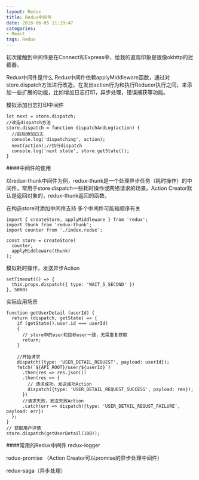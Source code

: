 ```yaml
---
layout: Redux
title: Redux中间件
date: 2018-06-05 11:19:47
categories: 
- React
tags: Redux
---
```



初次接触到中间件是在Connect和Express中，给我的直观印象是很像okhttp的拦截器。<!--more-->

Redux中间件是什么
Redux中间件依赖applyMiddleware函数，通过对store.dispatch方法进行改造，在发出action行为和执行Reducer执行之间，来添加一些扩展的功能，比如增加日志打印，异步处理，错误捕获等功能。

模拟添加日志打印中间件

```
let next = store.dispatch;
//改造dispatch方法
store.dispatch = function dispatchAndLog(action) {
  //前后添加日志
  console.log('dispatching', action);
  next(action);//执行dispatch
  console.log('next state', store.getState());
}
```


####中间件的使用

以redux-thunk中间件为例，redux-thunk是一个处理异步任务（耗时操作）的中间件，常用于store.dispatch一些耗时操作或网络请求的场景。Action Creator默认是返回对象的，redux-thunk返回的函数。

在构造store时添加中间件支持
多个中间件可能和顺序有关


```
import { createStore, applyMiddleware } from 'redux';
import thunk from 'redux-thunk';
import counter from './index.redux';
 
const store = createStore(
  counter,
  applyMiddleware(thunk)
);

```
模拟耗时操作，发送异步Action


```
setTimeout(() => {
  this.props.dispatch({ type: 'WAIT_5_SECOND' })
}, 5000)
```


实际应用场景


```
function getUserDetail (userId) {
  return (dispatch, getState) => {
    if (getState().user.id === userId) 
    {
      // store中的user和目标user一致，无需重复获取
      return;
    }
    
    //开始请求
    dispatch({type: 'USER_DETAIL_REQUEST', payload: userId});
    fetch(`${API_ROOT}/user/${userId}`)
      .then(res => res.json())
      .then(res => {
        // 请求成功，发送成功Action
        dispatch({type: 'USER_DETAIL_REQUEST_SUCCESS', payload: res});
      })
      //请求失败，发送失败Action
      .catch(err => dispatch({type: 'USER_DETAIL_REQUST_FAILURE', payload: err})
  };
}
// 获取用户详情
store.dispatch(getUserDetail(100));
```



####常用的Redux中间件
redux-logger

redux-promise （Action Creator可以promise的异步处理中间件）

redux-saga（异步处理）
